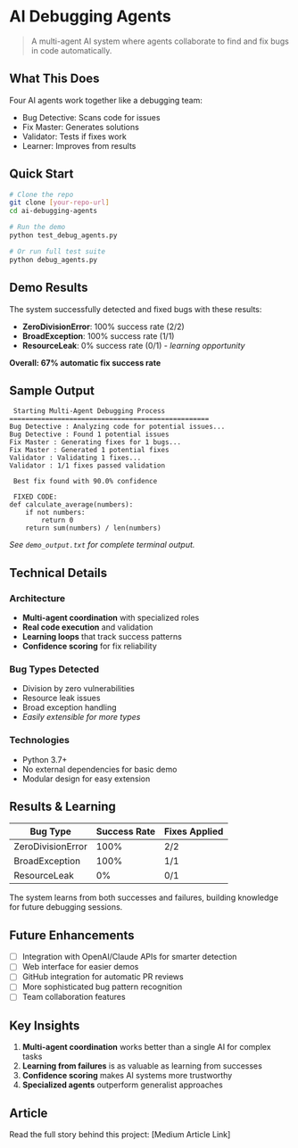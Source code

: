 # AI Debugging Agents 

> A multi-agent AI system where agents collaborate to find and fix bugs in code automatically.

##  What This Does

Four AI agents work together like a debugging team:
- Bug Detective: Scans code for issues
- Fix Master: Generates solutions  
- Validator: Tests if fixes work
- Learner: Improves from results

##  Quick Start

```bash
# Clone the repo
git clone [your-repo-url]
cd ai-debugging-agents

# Run the demo
python test_debug_agents.py

# Or run full test suite
python debug_agents.py
```

##  Demo Results

The system successfully detected and fixed bugs with these results:

- **ZeroDivisionError**: 100% success rate (2/2)
- **BroadException**: 100% success rate (1/1)  
- **ResourceLeak**: 0% success rate (0/1) - *learning opportunity*

**Overall: 67% automatic fix success rate**

##  Sample Output

```
 Starting Multi-Agent Debugging Process
==================================================
Bug Detective : Analyzing code for potential issues...
Bug Detective : Found 1 potential issues
Fix Master : Generating fixes for 1 bugs...
Fix Master : Generated 1 potential fixes
Validator : Validating 1 fixes...
Validator : 1/1 fixes passed validation

 Best fix found with 90.0% confidence

 FIXED CODE:
def calculate_average(numbers):
    if not numbers:
        return 0
    return sum(numbers) / len(numbers)
```

*See `demo_output.txt` for complete terminal output.*

##  Technical Details

### Architecture
- **Multi-agent coordination** with specialized roles
- **Real code execution** and validation
- **Learning loops** that track success patterns
- **Confidence scoring** for fix reliability

### Bug Types Detected
- Division by zero vulnerabilities
- Resource leak issues  
- Broad exception handling
- *Easily extensible for more types*

### Technologies
- Python 3.7+
- No external dependencies for basic demo
- Modular design for easy extension

##  Results & Learning

| Bug Type | Success Rate | Fixes Applied |
|----------|-------------|---------------|
| ZeroDivisionError | 100% | 2/2 |
| BroadException | 100% | 1/1 |
| ResourceLeak | 0% | 0/1 |

The system learns from both successes and failures, building knowledge for future debugging sessions.

##  Future Enhancements

- [ ] Integration with OpenAI/Claude APIs for smarter detection
- [ ] Web interface for easier demos
- [ ] GitHub integration for automatic PR reviews
- [ ] More sophisticated bug pattern recognition
- [ ] Team collaboration features

##  Key Insights

1. **Multi-agent coordination** works better than a single AI for complex tasks
2. **Learning from failures** is as valuable as learning from successes  
3. **Confidence scoring** makes AI systems more trustworthy
4. **Specialized agents** outperform generalist approaches

##  Article

Read the full story behind this project: [Medium Article Link]


